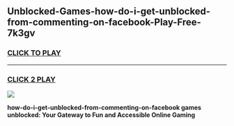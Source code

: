 
## Unblocked-Games-how-do-i-get-unblocked-from-commenting-on-facebook-Play-Free-7k3gv
<h3>
<a href="https://premium76.site?title=how-do-i-get-unblocked-from-commenting-on-facebook&ref=18A1">CLICK TO PLAY</a></h3>
<hr>

<h3>
<a href="https://premium76.site?title=how-do-i-get-unblocked-from-commenting-on-facebook&ref=18A1">CLICK 2 PLAY</a>
  
</h3>

<a href="https://premium76.site?title=how-do-i-get-unblocked-from-commenting-on-facebook&ref=18A1"><img src="https://clearcache.store/games.png"></a>


**how-do-i-get-unblocked-from-commenting-on-facebook games unblocked: Your Gateway to Fun and Accessible Online Gaming**
